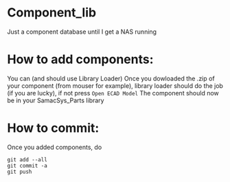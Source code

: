 # Component_lib
Just a component database until I get a NAS running

# How to add components:
You can (and should use Library Loader)
Once you dowloaded the .zip of your component (from mouser for example), library loader should do the job (if you are lucky), if not press `Open ECAD Model`
The component should now be in your SamacSys_Parts library

# How to commit:
Once you added components, do
```
git add --all
git commit -a
git push
```
